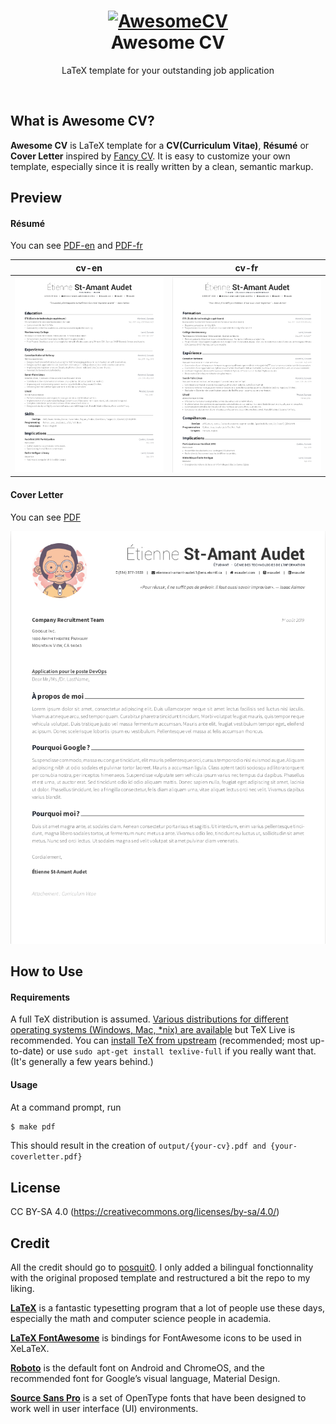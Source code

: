 <h1 align="center">
  <a href="https://github.com/posquit0/Awesome-CV" title="AwesomeCV Documentation">
    <img alt="AwesomeCV" src="https://github.com/posquit0/Awesome-CV/raw/master/icon.png" width="200px" height="200px" />
  </a>
  <br />
  Awesome CV
</h1>

<p align="center">
  LaTeX template for your outstanding job application
</p>

<br />

## What is Awesome CV?

**Awesome CV** is LaTeX template for a **CV(Curriculum Vitae)**, **Résumé** or **Cover Letter** inspired by [Fancy CV](https://www.sharelatex.com/templates/cv-or-resume/fancy-cv). It is easy to customize your own template, especially since it is really written by a clean, semantic markup.

## Preview

#### Résumé

You can see [PDF-en](https://raw.githubusercontent.com/esaudet/Awesome-CV/master/preview/cv-en.pdf) and [PDF-fr](https://raw.githubusercontent.com/esaudet/Awesome-CV/master/preview/cv-fr.pdf)

| cv-en | cv-fr |
|:---:|:---:|
| [![cv-en](https://raw.githubusercontent.com/esaudet/Awesome-CV/master/preview/cv-en.png)](https://raw.githubusercontent.com/esaudet/Awesome-CV/master/preview/cv-en.pdf)  | [![cv-fr](https://raw.githubusercontent.com/esaudet/Awesome-CV/master/preview/cv-fr.png)](https://raw.githubusercontent.com/esaudet/Awesome-CV/master/preview/cv-fr.pdf) |


#### Cover Letter

You can see [PDF](https://raw.githubusercontent.com/esaudet/Awesome-CV/master/preview/coverletter.pdf)

[![Cover Letter(Awesome)](https://raw.githubusercontent.com/esaudet/Awesome-CV/master/preview/coverletter.png)](https://raw.githubusercontent.com/esaudet/Awesome-CV/master/preview/coverletter.pdf)

## How to Use

#### Requirements

A full TeX distribution is assumed.  [Various distributions for different operating systems (Windows, Mac, \*nix) are available](http://tex.stackexchange.com/q/55437) but TeX Live is recommended.
You can [install TeX from upstream](http://tex.stackexchange.com/q/1092) (recommended; most up-to-date) or use `sudo apt-get install texlive-full` if you really want that.  (It's generally a few years behind.)

#### Usage

At a command prompt, run

```bash
$ make pdf
```

This should result in the creation of ``output/{your-cv}.pdf and {your-coverletter.pdf}``

## License
CC BY-SA 4.0 (https://creativecommons.org/licenses/by-sa/4.0/)

## Credit

All the credit should go to [posquit0](https://github.com/posquit0). I only added a bilingual fonctionnality with the original proposed template and restructured a bit the repo to my liking.

[**LaTeX**](http://www.latex-project.org) is a fantastic typesetting program that a lot of people use these days, especially the math and computer science people in academia.

[**LaTeX FontAwesome**](https://github.com/furl/latex-fontawesome) is bindings for FontAwesome icons to be used in XeLaTeX.

[**Roboto**](https://github.com/google/roboto) is the default font on Android and ChromeOS, and the recommended font for Google’s visual language, Material Design.

[**Source Sans Pro**](https://github.com/adobe-fonts/source-sans-pro) is a set of OpenType fonts that have been designed to work well in user interface (UI) environments.

